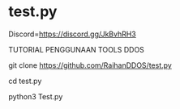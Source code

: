 # test.py
Discord=https://discord.gg/JkBvhRH3

TUTORIAL PENGGUNAAN TOOLS DDOS

git clone https://github.com/RaihanDDOS/test.py

cd test.py

python3 Test.py
